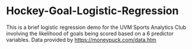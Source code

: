 # Hockey-Goal-Logistic-Regression
This is a brief logistic regression demo for the UVM Sports Analytics Club involving the likelihood of goals being scored based on a 6 predictor variables. Data provided by https://moneypuck.com/data.htm
